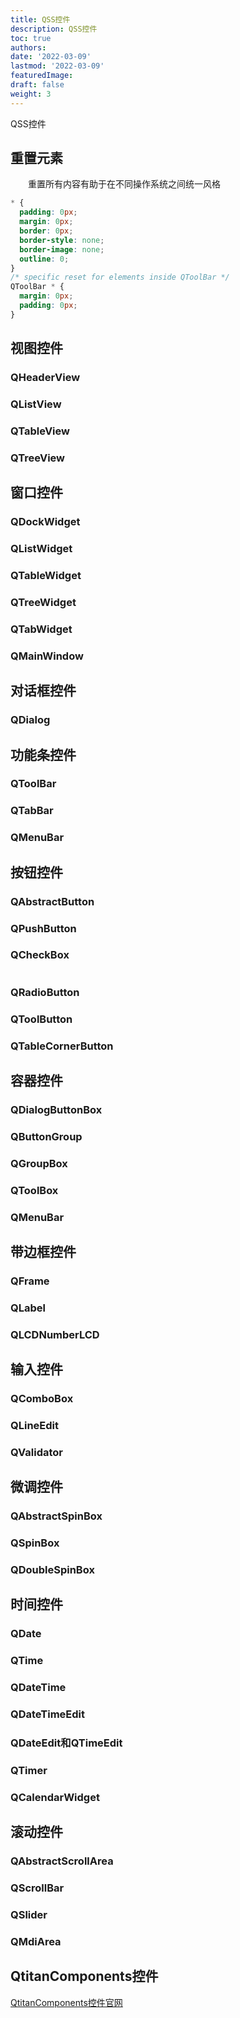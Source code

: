 ```yaml
---
title: QSS控件
description: QSS控件
toc: true
authors:
date: '2022-03-09'
lastmod: '2022-03-09'
featuredImage: 
draft: false
weight: 3
---
```


QSS控件

<!--more-->

## 重置元素
&emsp;&emsp;重置所有内容有助于在不同操作系统之间统一风格
```css
* {
  padding: 0px;
  margin: 0px;
  border: 0px;
  border-style: none;
  border-image: none;
  outline: 0;
}
/* specific reset for elements inside QToolBar */
QToolBar * {
  margin: 0px;
  padding: 0px;
}
```

## 视图控件
### QHeaderView
### QListView
### QTableView
### QTreeView

## 窗口控件
### QDockWidget
### QListWidget
### QTableWidget
### QTreeWidget
### QTabWidget
### QMainWindow

## 对话框控件
### QDialog

## 功能条控件
### QToolBar
### QTabBar
### QMenuBar

## 按钮控件
### QAbstractButton
### QPushButton
### QCheckBox
```
```
### QRadioButton
### QToolButton
### QTableCornerButton

## 容器控件
### QDialogButtonBox
###	QButtonGroup
###	QGroupBox
### QToolBox
### QMenuBar

## 带边框控件
### QFrame
###	QLabel
### QLCDNumberLCD

## 输入控件
### QComboBox
###	QLineEdit
### QValidator

## 微调控件
### QAbstractSpinBox
### QSpinBox
### QDoubleSpinBox

## 时间控件
### QDate
### QTime
### QDateTime
### QDateTimeEdit
### QDateEdit和QTimeEdit
### QTimer
### QCalendarWidget

## 滚动控件
### QAbstractScrollArea
### QScrollBar
### QSlider
### QMdiArea

## QtitanComponents控件

[QtitanComponents控件官网](https://www.devmachines.com/documentation/QtitanComponents/html/index.html)



















